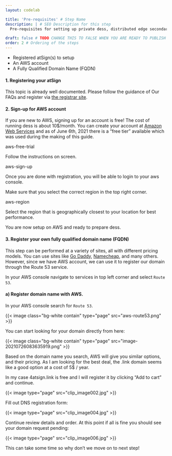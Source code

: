```yaml
---
layout: codelab

title: 'Pre-requisites' # Step Name
description: | # SEO Description for this step
  Pre-requisites for setting up private dess, distributed edge secondary server, using Amazon Web Services (AWS)

draft: false # TODO CHANGE THIS TO FALSE WHEN YOU ARE READY TO PUBLISH THE PAGE
order: 2 # Ordering of the steps
---
```


* Registered atSign(s) to setup
* An AWS account
* A Fully Qualified Domain Name (FQDN)


#### 1. Registering your atSign

This topic is already well documented. Please follow the guidance of Our FAQs and register via [the registrar site](https://my.atsign.com/go).

#### 2. Sign-up for AWS account

If you are new to AWS, signing up for an account is free! The cost of running dess is about 10$/month. You can create your account at [Amazon Web Services](https://aws.amazon.com/) and as of June 6th, 2021 there is a “free tier” available which was used during the making of this guide.

aws-free-trial

Follow the instructions on screen.

aws-sign-up

Once you are done with registration, you will be able to login to your aws console.

Make sure that you select the correct region in the top right corner.

aws-region

Select the region that is geographically closest to your location for best performance.

You are now setup on AWS and ready to prepare dess.

#### 3. Register your own fully qualified domain name (FQDN) 

This step can be performed at a variety of sites, all with different pricing models. You can use sites like [Go Daddy](http://www.godaddy.com/), [Namecheap](https://www.namecheap.com/), and many others. However, since we have AWS account, we can use it to register our domain through the Route 53 service.

In your AWS console navigate to services in top left corner and select `Route 53`.

#### a) Register domain name with AWS. 

In your AWS console search for `Route 53`.

{{< image class="bg-white contain" type="page" src="aws-route53.png" >}}

You can start looking for your domain directly from here:

{{< image class="bg-white contain" type="page" src="image-20210726083635919.png" >}}

Based on the domain name you search, AWS will give you similar options, and their pricing. As I am looking for the best deal, the .link domain seems like a good option at a cost of 5$ / year.

In my case 4atsign.link is free and I will register it by clicking “Add to cart” and continue.

{{< image type="page" src="clip_image002.jpg" >}}

Fill out DNS registration form:

{{< image type="page" src="clip_image004.jpg" >}}

Continue review details and order. At this point if all is fine you should see your domain request pending:

{{< image type="page" src="clip_image006.jpg" >}}

This can take some time so why don’t we move on to next step!
